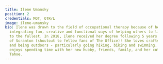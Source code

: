 ```yaml
---
title: Ilene Umansky
position: 2
credentials: MOT, OTR/L
image: ilene-umansky
bio: Ilene was drawn to the field of occupational therapy because of her passion for
  integrating fun, creative and functional ways of helping others to live their lives
  to the fullest. In 2018, Ilene received her degree following 5 years at The University
  of Scranton (shoutout to fellow fans of The Office)! She loves crafts, cooking,
  and being outdoors - particularly going hiking, biking and swimming. Ilene also
  enjoys spending time with her new hubby, friends, family, and her cute little Goldendoodle
  Tahoe.
---
```


